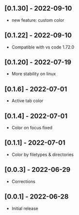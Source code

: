 
## [0.1.30] - 2022-09-10

- new feature: custom color 
## [0.1.22] - 2022-09-10

- Compatible with vs code 1.72.0
## [0.1.20] - 2022-07-19

- More stability on linux

## [0.1.6] - 2022-07-01

- Active tab color

## [0.1.4] - 2022-07-01

- Color on focus fixed
## [0.1.1] - 2022-07-01

- Color by filetypes & directories

## [0.0.3] - 2022-06-29

- Corrections

## [0.0.1] - 2022-06-28

- Initial release
